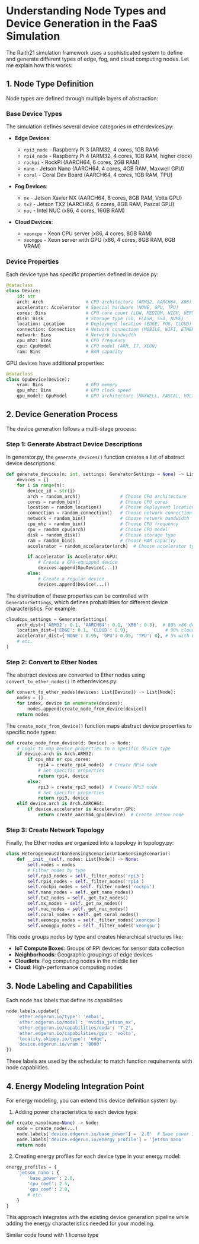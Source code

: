 # Understanding Node Types and Device Generation in the FaaS Simulation

The Raith21 simulation framework uses a sophisticated system to define and generate different types of edge, fog, and cloud computing nodes. Let me explain how this works:

## 1. Node Type Definition

Node types are defined through multiple layers of abstraction:

### Base Device Types

The simulation defines several device categories in etherdevices.py:

- **Edge Devices**:

  - `rpi3_node` - Raspberry Pi 3 (ARM32, 4 cores, 1GB RAM)
  - `rpi4_node` - Raspberry Pi 4 (ARM32, 4 cores, 1GB RAM, higher clock)
  - `rockpi` - RockPi (AARCH64, 6 cores, 2GB RAM)
  - `nano` - Jetson Nano (AARCH64, 4 cores, 4GB RAM, Maxwell GPU)
  - `coral` - Coral Dev Board (AARCH64, 4 cores, 1GB RAM, TPU)

- **Fog Devices**:

  - `nx` - Jetson Xavier NX (AARCH64, 6 cores, 8GB RAM, Volta GPU)
  - `tx2` - Jetson TX2 (AARCH64, 6 cores, 8GB RAM, Pascal GPU)
  - `nuc` - Intel NUC (x86, 4 cores, 16GB RAM)

- **Cloud Devices**:
  - `xeoncpu` - Xeon CPU server (x86, 4 cores, 8GB RAM)
  - `xeongpu` - Xeon server with GPU (x86, 4 cores, 8GB RAM, 6GB VRAM)

### Device Properties

Each device type has specific properties defined in device.py:

```python
@dataclass
class Device:
    id: str
    arch: Arch                # CPU architecture (ARM32, AARCH64, X86)
    accelerator: Accelerator  # Special hardware (NONE, GPU, TPU)
    cores: Bins               # CPU core count (LOW, MEDIUM, HIGH, VERY_HIGH)
    disk: Disk                # Storage type (SD, FLASH, SSD, NVME)
    location: Location        # Deployment location (EDGE, FOG, CLOUD)
    connection: Connection    # Network connection (MOBILE, WIFI, ETHERNET, FIBER)
    network: Bins             # Network bandwidth
    cpu_mhz: Bins             # CPU frequency
    cpu: CpuModel             # CPU model (ARM, I7, XEON)
    ram: Bins                 # RAM capacity
```

GPU devices have additional properties:

```python
@dataclass
class GpuDevice(Device):
    vram: Bins                # GPU memory
    gpu_mhz: Bins             # GPU clock speed
    gpu_model: GpuModel       # GPU architecture (MAXWELL, PASCAL, VOLTA, TURING)
```

## 2. Device Generation Process

The device generation follows a multi-stage process:

### Step 1: Generate Abstract Device Descriptions

In generator.py, the `generate_devices()` function creates a list of abstract device descriptions:

```python
def generate_devices(n: int, settings: GeneratorSettings = None) -> List[Device]:
    devices = []
    for i in range(n):
        device_id = str(i)
        arch = random_arch()               # Choose CPU architecture
        cores = random_bin()               # Choose CPU cores
        location = random_location()       # Choose deployment location
        connection = random_connection()   # Choose network connection
        network = random_bin()             # Choose network bandwidth
        cpu_mhz = random_bin()             # Choose CPU frequency
        cpu = random_cpu(arch)             # Choose CPU model
        disk = random_disk()               # Choose storage type
        ram = random_bin()                 # Choose RAM capacity
        accelerator = random_accelerator(arch)  # Choose accelerator type

        if accelerator is Accelerator.GPU:
            # Create a GPU-equipped device
            devices.append(GpuDevice(...))
        else:
            # Create a regular device
            devices.append(Device(...))
```

The distribution of these properties can be controlled with `GeneratorSettings`, which defines probabilities for different device characteristics. For example:

```python
cloudcpu_settings = GeneratorSettings(
    arch_dist={'ARM32': 0.1, 'AARCH64': 0.1, 'X86': 0.8},  # 80% x86 devices
    location_dist={'EDGE': 0.1, 'CLOUD': 0.9},              # 90% cloud devices
    accelerator_dist={'NONE': 0.95, 'GPU': 0.05, 'TPU': 0}, # 5% with GPUs
    # etc.
)
```

### Step 2: Convert to Ether Nodes

The abstract devices are converted to Ether nodes using `convert_to_ether_nodes()` in etherdevices.py:

```python
def convert_to_ether_nodes(devices: List[Device]) -> List[Node]:
    nodes = []
    for index, device in enumerate(devices):
        nodes.append(create_node_from_device(device))
    return nodes
```

The `create_node_from_device()` function maps abstract device properties to specific node types:

```python
def create_node_from_device(d: Device) -> Node:
    # Logic to map Device properties to a specific device type
    if device.arch is Arch.ARM32:
        if cpu_mhz or cpu_cores:
            rpi4 = create_rpi4_node()  # Create RPi4 node
            # Set specific properties
            return rpi4, device
        else:
            rpi3 = create_rpi3_node()  # Create RPi3 node
            # Set specific properties
            return rpi3, device
    elif device.arch is Arch.AARCH64:
        if device.accelerator is Accelerator.GPU:
            return create_aarch64_gpu(device)  # Create Jetson node
```

### Step 3: Create Network Topology

Finally, the Ether nodes are organized into a topology in topology.py:

```python
class HeterogeneousUrbanSensingScenario(UrbanSensingScenario):
    def __init__(self, nodes: List[Node]) -> None:
        self.nodes = nodes
        # Filter nodes by type
        self.rpi3_nodes = self._filter_nodes('rpi3')
        self.rpi4_nodes = self._filter_nodes('rpi4')
        self.rockpi_nodes = self._filter_nodes('rockpi')
        self.nano_nodes = self._get_nano_nodes()
        self.tx2_nodes = self._get_tx2_nodes()
        self.nx_nodes = self._get_nx_nodes()
        self.nuc_nodes = self._get_nuc_nodes()
        self.coral_nodes = self._get_coral_nodes()
        self.xeoncpu_nodes = self._filter_nodes('xeoncpu')
        self.xeongpu_nodes = self._filter_nodes('xeongpu')
```

This code groups nodes by type and creates hierarchical structures like:

- **IoT Compute Boxes**: Groups of RPi devices for sensor data collection
- **Neighborhoods**: Geographic groupings of edge devices
- **Cloudlets**: Fog computing nodes in the middle tier
- **Cloud**: High-performance computing nodes

## 3. Node Labeling and Capabilities

Each node has labels that define its capabilities:

```python
node.labels.update({
    'ether.edgerun.io/type': 'embai',
    'ether.edgerun.io/model': 'nvidia_jetson_nx',
    'ether.edgerun.io/capabilities/cuda': '7.2',
    'ether.edgerun.io/capabilities/gpu': 'volta',
    'locality.skippy.io/type': 'edge',
    'device.edgerun.io/vram': '8000'
})
```

These labels are used by the scheduler to match function requirements with node capabilities.

## 4. Energy Modeling Integration Point

For energy modeling, you can extend this device definition system by:

1. Adding power characteristics to each device type:

```python
def create_nano(name=None) -> Node:
    node = create_node(...)
    node.labels['device.edgerun.io/base_power'] = '2.0'  # Base power in watts
    node.labels['device.edgerun.io/energy_profile'] = 'jetson_nano'
    return node
```

2. Creating energy profiles for each device type in your energy model:

```python
energy_profiles = {
    'jetson_nano': {
        'base_power': 2.0,
        'cpu_coef': 2.5,
        'gpu_coef': 2.0,
        # etc.
    }
}
```

This approach integrates with the existing device generation pipeline while adding the energy characteristics needed for your modeling.

Similar code found with 1 license type
